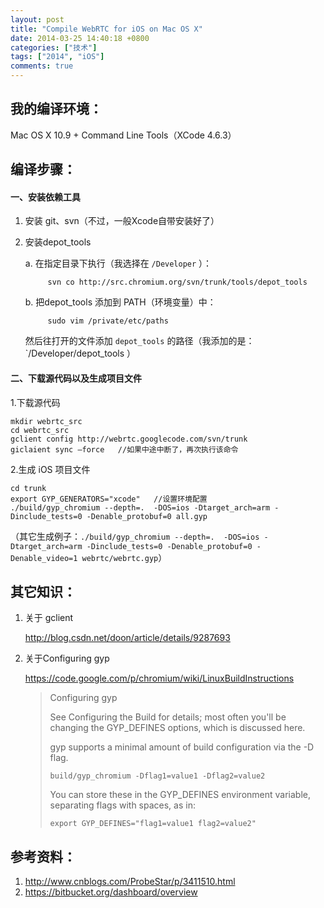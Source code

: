 ```yaml
---
layout: post
title: "Compile WebRTC for iOS on Mac OS X"
date: 2014-03-25 14:40:18 +0800
categories: ["技术"]
tags: ["2014", "iOS"]
comments: true
---
```


## 我的编译环境：

Mac OS X 10.9 + Command Line Tools（XCode 4.6.3）

## 编译步骤：
#### 一、安装依赖工具

1. 安装 git、svn（不过，一般Xcode自带安装好了）

2. 安装depot_tools  

	a. 在指定目录下执行（我选择在 `/Developer` ）：  
  
   ``` shell
		svn co http://src.chromium.org/svn/trunk/tools/depot_tools
   ```
	
	b. 把depot_tools 添加到 PATH（环境变量）中：
	
    ``` shell
		 sudo vim /private/etc/paths
    ```
	
    然后往打开的文件添加 `depot_tools` 的路径（我添加的是：`/Developer/depot_tools ）

#### 二、下载源代码以及生成项目文件 
1.下载源代码

```
mkdir webrtc_src
cd webrtc_src
gclient config http://webrtc.googlecode.com/svn/trunk
giclaient sync —force	//如果中途中断了，再次执行该命令
```

2.生成 iOS 项目文件

```
cd trunk
export GYP_GENERATORS="xcode"	//设置环境配置
./build/gyp_chromium --depth=.  -DOS=ios -Dtarget_arch=arm -Dinclude_tests=0 -Denable_protobuf=0 all.gyp
```

（其它生成例子：`./build/gyp_chromium --depth=.  -DOS=ios -Dtarget_arch=arm -Dinclude_tests=0 -Denable_protobuf=0 -Denable_video=1 webrtc/webrtc.gyp`）

<!-- more -->

## 其它知识：

1. 关于 gclient 

	http://blog.csdn.net/doon/article/details/9287693  

2. 关于Configuring gyp

	https://code.google.com/p/chromium/wiki/LinuxBuildInstructions

	>Configuring gyp
	>
	>See Configuring the Build for details; most often you'll be changing the GYP_DEFINES options, which is discussed here.
	>
	>gyp supports a minimal amount of build configuration via the -D flag.
	>
	>`build/gyp_chromium -Dflag1=value1 -Dflag2=value2`
	>
	>You can store these in the GYP_DEFINES environment variable, separating flags with spaces, as in:
	>
	>`export GYP_DEFINES="flag1=value1 flag2=value2"`



## 参考资料：  

1. http://www.cnblogs.com/ProbeStar/p/3411510.html
2. https://bitbucket.org/dashboard/overview


